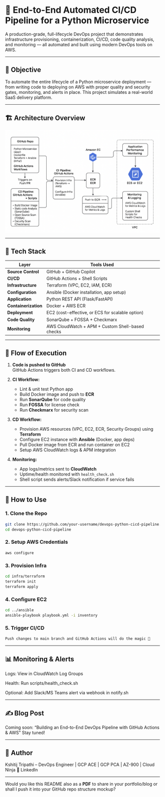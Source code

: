 # 🚀 End-to-End Automated CI/CD Pipeline for a Python Microservice

A production-grade, full-lifecycle DevOps project that demonstrates infrastructure provisioning, containerization, CI/CD, code quality analysis, and monitoring — all automated and built using modern DevOps tools on AWS.
 
---

## 📌 Objective

To automate the entire lifecycle of a Python microservice deployment — from writing code to deploying on AWS with proper quality and security gates, monitoring, and alerts in place. This project simulates a real-world SaaS delivery platform.

---

## 🏗️ Architecture Overview

![Architecture Diagram](./A_flowchart_diagram_illustrates_an_end-to-end_auto.png)

---

## 🧰 Tech Stack

| Layer               | Tools Used                                           |
|---------------------|------------------------------------------------------|
| **Source Control**   | GitHub + GitHub Copilot                             |
| **CI/CD**            | GitHub Actions + Shell Scripts                      |
| **Infrastructure**   | Terraform (VPC, EC2, IAM, ECR)                      |
| **Configuration**    | Ansible (Docker installation, app setup)            |
| **Application**      | Python REST API (Flask/FastAPI)                     |
| **Containerization** | Docker + AWS ECR                                    |
| **Deployment**       | EC2 (cost-effective, or ECS for scalable option)    |
| **Code Quality**     | SonarQube + FOSSA + Checkmarx                       |
| **Monitoring**       | AWS CloudWatch + APM + Custom Shell-based checks    |

---

## 🔄 Flow of Execution

1. **Code is pushed to GitHub**  
   GitHub Actions triggers both CI and CD workflows.

2. **CI Workflow:**
   - Lint & unit test Python app
   - Build Docker image and push to **ECR**
   - Run **SonarQube** for code quality
   - Run **FOSSA** for license check
   - Run **Checkmarx** for security scan

3. **CD Workflow:**
   - Provision AWS resources (VPC, EC2, ECR, Security Groups) using **Terraform**
   - Configure EC2 instance with **Ansible** (Docker, app deps)
   - Pull Docker image from ECR and run container on EC2
   - Setup AWS CloudWatch logs & APM integration

4. **Monitoring:**
   - App logs/metrics sent to **CloudWatch**
   - Uptime/health monitored with `health_check.sh`
   - Shell script sends alerts/Slack notification if service fails

---

## 📝 How to Use

### 1. Clone the Repo
```bash
git clone https://github.com/your-username/devops-python-cicd-pipeline.git
cd devops-python-cicd-pipeline
```

### 2. Setup AWS Credentials
```bash
aws configure
```

### 3. Provision Infra
```bash
cd infra/terraform
terraform init
terraform apply
```

### 4. Configure EC2
```bash
cd ../ansible
ansible-playbook playbook.yml -i inventory
```

### 5. Trigger CI/CD
```bash
Push changes to main branch and GitHub Actions will do the magic 🎩
```
---

## 📊 Monitoring & Alerts

Logs: View in CloudWatch Log Groups

Health: Run scripts/health_check.sh

Optional: Add Slack/MS Teams alert via webhook in notify.sh

---

## ✍️ Blog Post
Coming soon: “Building an End-to-End DevOps Pipeline with GitHub Actions & AWS”
Stay tuned!

---

## 🤝 Author
Kshitij Tripathi – DevOps Engineer | GCP ACE | GCP PCA | AZ-900 | Cloud Ninja 🧠
LinkedIn

---

Would you like this README also as a **PDF** to share in your portfolio/blog or shall I push it into your GitHub repo structure mockup?


